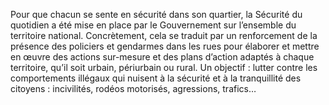<p>
  <span id="brief">
Pour que chacun se sente en sécurité dans son quartier, la Sécurité du quotidien a été mise en place par le Gouvernement sur l’ensemble du territoire national. Concrètement, cela se traduit par un renforcement de la présence des policiers et gendarmes dans les rues pour élaborer et mettre en œuvre des actions sur-mesure et des plans d’action adaptés à chaque territoire, qu’il soit urbain, périurbain ou rural. Un objectif : lutter contre les comportements illégaux qui nuisent à la sécurité et à la tranquillité des citoyens : incivilités, rodéos motorisés, agressions, trafics…
  </span>
</p>
